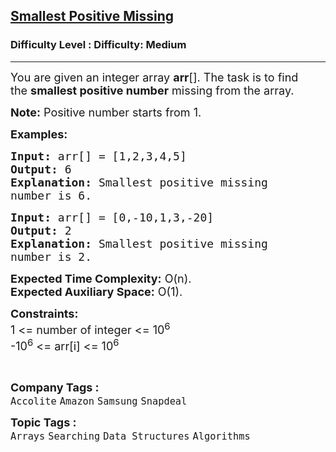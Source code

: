 <h2><a href="https://www.geeksforgeeks.org/problems/smallest-positive-missing-number-1587115621/1?page=1&difficulty%5B%5D=1&category%5B%5D=Searching&sortBy=submissions">Smallest Positive Missing</a></h2><h3>Difficulty Level : Difficulty: Medium</h3><hr><div class="problems_problem_content__Xm_eO"><p><span style="font-size: 18px;">You are given an integer array&nbsp;<strong>arr</strong>[]. The task is to find the&nbsp;<strong>smallest positive number</strong>&nbsp;missing from the array.</span></p>
<p><span style="font-size: 18px;"><strong>Note:</strong>&nbsp;Positive number starts from 1.</span></p>
<p><span style="font-size: 18px;"><strong>Examples:</strong></span></p>
<pre><span style="font-size: 18px;"><strong>Input: </strong>arr[] = [1,2,3,4,5]
<strong>Output: </strong>6<strong>
Explanation: </strong>Smallest positive missing 
number is 6.</span>
</pre>
<pre><span style="font-size: 18px;"><strong>Input: </strong>arr[] = [0,-10,1,3,-20]
<strong>Output: </strong>2<strong>
Explanation: </strong>Smallest positive missing 
number is 2.</span></pre>
<p><span style="font-size: 18px;"><strong>Expected Time Complexity:</strong>&nbsp;O(n).</span><br><span style="font-size: 18px;"><strong>Expected Auxiliary Space:</strong>&nbsp;O(1).</span></p>
<p><span style="font-size: 18px;"><strong>Constraints:</strong><br>1 &lt;= number of integer &lt;= 10<sup>6</sup><br>-10<sup>6</sup>&nbsp;&lt;= arr[i] &lt;= 10<sup>6</sup></span></p>
<p>&nbsp;</p></div><p><span style=font-size:18px><strong>Company Tags : </strong><br><code>Accolite</code>&nbsp;<code>Amazon</code>&nbsp;<code>Samsung</code>&nbsp;<code>Snapdeal</code>&nbsp;<br><p><span style=font-size:18px><strong>Topic Tags : </strong><br><code>Arrays</code>&nbsp;<code>Searching</code>&nbsp;<code>Data Structures</code>&nbsp;<code>Algorithms</code>&nbsp;
